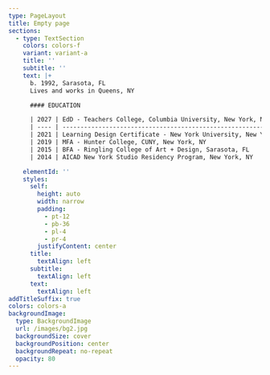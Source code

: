 ```yaml
---
type: PageLayout
title: Empty page
sections:
  - type: TextSection
    colors: colors-f
    variant: variant-a
    title: ''
    subtitle: ''
    text: |+
      b. 1992, Sarasota, FL
      Lives and works in Queens, NY

      #### EDUCATION

      | 2027 | EdD - Teachers College, Columbia University, New York, NY       |
      | ---- | --------------------------------------------------------------- |
      | 2021 | Learning Design Certificate - New York University, New York, NY |
      | 2019 | MFA - Hunter College, CUNY, New York, NY                        |
      | 2015 | BFA - Ringling College of Art + Design, Sarasota, FL            |
      | 2014 | AICAD New York Studio Residency Program, New York, NY           |

    elementId: ''
    styles:
      self:
        height: auto
        width: narrow
        padding:
          - pt-12
          - pb-36
          - pl-4
          - pr-4
        justifyContent: center
      title:
        textAlign: left
      subtitle:
        textAlign: left
      text:
        textAlign: left
addTitleSuffix: true
colors: colors-a
backgroundImage:
  type: BackgroundImage
  url: /images/bg2.jpg
  backgroundSize: cover
  backgroundPosition: center
  backgroundRepeat: no-repeat
  opacity: 80
---
```


